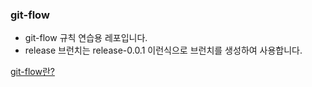 ### git-flow 
- git-flow 규칙 연습용 레포입니다. 
- release 브런치는 release-0.0.1 이런식으로 브런치를 생성하여 사용합니다. 



[git-flow란?](http://woowabros.github.io/experience/2017/10/30/baemin-mobile-git-branch-strategy.html)